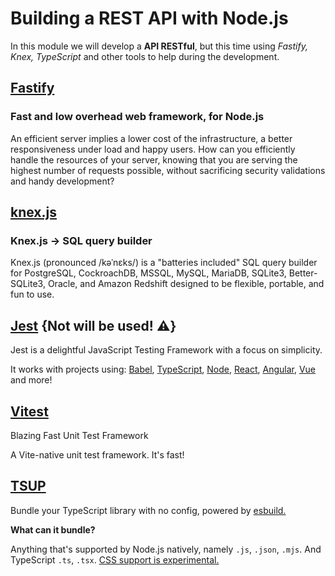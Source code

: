 # Building a REST API with Node.js

In this module we will develop a **API RESTful**, but this time using *Fastify, Knex, TypeScript* and other tools to help during the development.

## [Fastify](https://www.fastify.io/)

### Fast and low overhead web framework, for Node.js

An efficient server implies a lower cost of the infrastructure, a better responsiveness under load and happy users. How can you efficiently handle the resources of your server, knowing that you are serving the highest number of requests possible, without sacrificing security validations and handy development?

## [knex.js](https://knexjs.org/)

### Knex.js -> SQL query builder

Knex.js (pronounced /kəˈnɛks/) is a "batteries included" SQL query builder for PostgreSQL, CockroachDB, MSSQL, MySQL, MariaDB, SQLite3, Better-SQLite3, Oracle, and Amazon Redshift designed to be flexible, portable, and fun to use.

## [Jest](https://jestjs.io/) {Not will be used! ⚠️}

Jest is a delightful JavaScript Testing Framework with a focus on simplicity.

It works with projects using: [Babel](https://babeljs.io/), [TypeScript](https://www.typescriptlang.org/), [Node](https://nodejs.org/), [React](https://reactjs.org/), [Angular](https://angular.io/), [Vue](https://vuejs.org/) and more!

## [Vitest](https://vitest.dev/)

Blazing Fast Unit Test Framework

A Vite-native unit test framework. It's fast!

## [TSUP](https://tsup.egoist.dev/)

Bundle your TypeScript library with no config, powered by [esbuild.](https://github.com/evanw/esbuild)

**What can it bundle?**

Anything that's supported by Node.js natively, namely `.js`, `.json`, `.mjs`. And TypeScript `.ts`, `.tsx`. [CSS support is experimental.](https://tsup.egoist.dev/#css-support)
